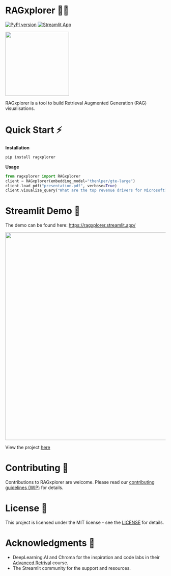 # RAGxplorer 🦙🦺 

[![PyPI version](https://img.shields.io/pypi/v/ragxplorer.svg)](https://pypi.org/project/ragxplorer/)
[![Streamlit App](https://static.streamlit.io/badges/streamlit_badge_black_white.svg)](https://ragxplorer.streamlit.app/)

<img src="https://raw.githubusercontent.com/gabrielchua/RAGxplorer/main/images/logo.png" width="200">

RAGxplorer is a tool to build Retrieval Augmented Generation (RAG) visualisations.

# Quick Start ⚡
**Installation**
```bash
pip install ragxplorer
```

**Usage**
```python
from ragxplorer import RAGxplorer
client = RAGxplorer(embedding_model="thenlper/gte-large")
client.load_pdf("presentation.pdf", verbose=True)
client.visualize_query("What are the top revenue drivers for Microsoft?")
```

# Streamlit Demo 🔎
The demo can be found here: https://ragxplorer.streamlit.app/

<img src="https://raw.githubusercontent.com/gabrielchua/RAGxplorer/main/images/example.png" width="650">

View the project [here](https://github.com/gabrielchua/RAGxplorer-demo)

# Contributing 👋

Contributions to RAGxplorer are welcome. Please read our [contributing guidelines (WIP)](.github/CONTRIBUTING.md) for details.

# License 👀

This project is licensed under the MIT license - see the [LICENSE](LICENSE) for details.

# Acknowledgments 💙
- DeepLearning.AI and Chroma for the inspiration and code labs in their [Advanced Retrival](https://www.deeplearning.ai/short-courses/advanced-retrieval-for-ai/) course.
- The Streamlit community for the support and resources.
